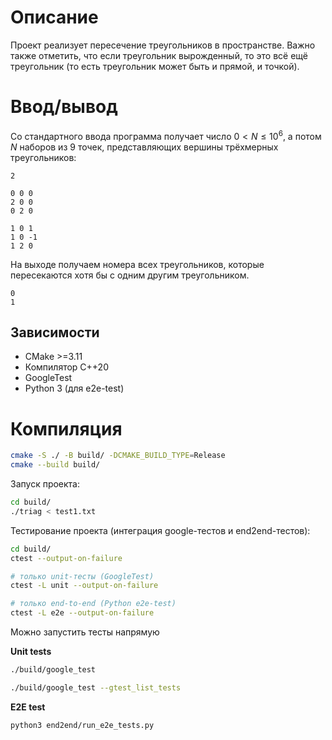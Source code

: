 # Описание
Проект реализует пересечение треугольников в пространстве. Важно также отметить, что если треугольник вырожденный, то это всё ещё треугольник (то есть треугольник может быть и прямой, и точкой).


# Ввод/вывод
Со стандартного ввода программа получает число $0 < N \leqslant 10^6$, а потом $N$ наборов из $9$ точек, представляющих вершины трёхмерных треугольников:
```
2

0 0 0
2 0 0
0 2 0

1 0 1
1 0 -1
1 2 0
```

На выходе получаем номера всех треугольников, которые пересекаются хотя бы с одним другим треугольником.

```
0
1
```

## Зависимости

- CMake >=3.11
- Компилятор C++20
- GoogleTest
- Python 3 (для e2e-test)


# Компиляция
```bash
cmake -S ./ -B build/ -DCMAKE_BUILD_TYPE=Release
cmake --build build/
```

Запуск проекта:
```bash
cd build/
./triag < test1.txt
```



Тестирование проекта (интеграция google-тестов и end2end-тестов):
```bash
cd build/
ctest --output-on-failure

# только unit-тесты (GoogleTest)
ctest -L unit --output-on-failure

# только end-to-end (Python e2e-test)
ctest -L e2e --output-on-failure
```

Можно запустить тесты напрямую

**Unit tests**
```bash
./build/google_test

./build/google_test --gtest_list_tests

```

**E2E test**
```bash
python3 end2end/run_e2e_tests.py
```


